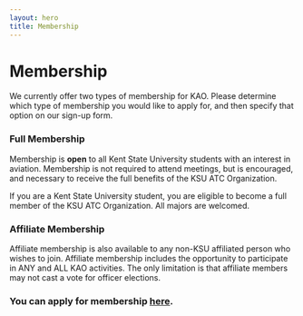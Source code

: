 ```yaml
---
layout: hero
title: Membership
---
```

# Membership

We currently offer two types of membership for KAO. Please determine which type of membership you would like to apply for, and then specify that option on our sign-up form. 

### Full Membership

Membership is **open** to all Kent State University students with an interest in aviation. Membership is not required to attend meetings, but is encouraged, and necessary to receive the full benefits of the KSU ATC Organization.

If you are a Kent State University student, you are eligible to become a full member of the KSU ATC Organization. All majors are welcomed.

### Affiliate Membership

Affiliate membership is also available to any non-KSU affiliated person who wishes to join. Affiliate membership includes the opportunity to participate in ANY and ALL KAO activities. The only limitation is that affiliate members may not cast a vote for officer elections.

### You can apply for membership [here](http://kentstateatc.us6.list-manage.com/subscribe?u=43d96d7228aa8f1f9461ceb13&id=fe135b2a2a).